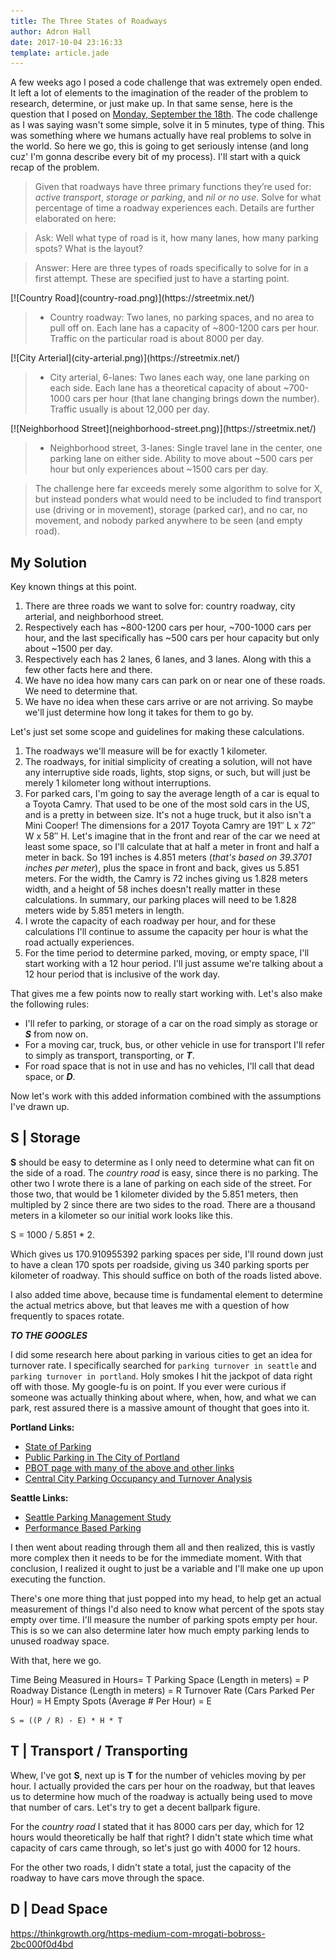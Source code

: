 ```yaml
---
title: The Three States of Roadways
author: Adron Hall
date: 2017-10-04 23:16:33
template: article.jade
---
```

A few weeks ago I posed a code challenge that was extremely open ended. It left a lot of elements to the imagination of the reader of the problem to research, determine, or just make up. In that same sense, here is the question that I posed on [Monday, September the 18th](/articles/thrashing-code-metal-monday-09-18-2017/). The code challenge as I was saying wasn't some simple, solve it in 5 minutes, type of thing. This was something where we humans actually have real problems to solve in the world. So here we go, this is going to get seriously intense (and long cuz' I'm gonna describe every bit of my process). I'll start with a quick recap of the problem.

> Given that roadways have three primary functions they’re used for: *active transport*, *storage or parking*, and *nil or no use*. Solve for what percentage of time a roadway experiences each. Details are further elaborated on here:

> Ask: Well what type of road is it, how many lanes, how many parking spots? What is the layout?

> Answer: Here are three types of roads specifically to solve for in a first attempt. These are specified just to have a starting point.

<div class="image float-right">
    [![Country Road](country-road.png)](https://streetmix.net/)
</div>

> * Country roadway: Two lanes, no parking spaces, and no area to pull off on. Each lane has a capacity of ~800-1200 cars per hour. Traffic on the particular road is about 8000 per day.

<div class="image float-right">
    [![City Arterial](city-arterial.png)](https://streetmix.net/)
</div>

> * City arterial, 6-lanes: Two lanes each way, one lane parking on each side. Each lane has a theoretical capacity of about ~700-1000 cars per hour (that lane changing brings down the number). Traffic usually is about 12,000 per day.

<div class="image float-right">
    [![Neighborhood Street](neighborhood-street.png)](https://streetmix.net/)
</div>

> * Neighborhood street, 3-lanes: Single travel lane in the center, one parking lane on either side. Ability to move about ~500 cars per hour but only experiences about ~1500 cars per day.

> The challenge here far exceeds merely some algorithm to solve for X, but instead ponders what would need to be included to find transport use (driving or in movement), storage (parked car), and no car, no movement, and nobody parked anywhere to be seen (and empty road).

<span class="more"></span>

## My Solution

Key known things at this point.

1. There are three roads we want to solve for: country roadway, city arterial, and neighborhood street.
2. Respectively each has ~800-1200 cars per hour, ~700-1000 cars per hour, and the last specifically has ~500 cars per hour capacity but only about ~1500 per day.
3. Respectively each has 2 lanes, 6 lanes, and 3 lanes. Along with this a few other facts here and there.
4. We have no idea how many cars can park on or near one of these roads. We need to determine that.
5. We have no idea when these cars arrive or are not arriving. So maybe we'll just determine how long it takes for them to go by.

Let's just set some scope and guidelines for making these calculations.

1. The roadways we'll measure will be for exactly 1 kilometer.
2. The roadways, for initial simplicity of creating a solution, will not have any interruptive side roads, lights, stop signs, or such, but will just be merely 1 kilometer long without interruptions.
3. For parked cars, I'm going to say the average length of a car is equal to a Toyota Camry. That used to be one of the most sold cars in the US, and is a pretty in between size. It's not a huge truck, but it also isn't a Mini Cooper! The dimensions for a 2017 Toyota Camry are 191″ L x 72″ W x 58″ H. Let's imagine that in the front and rear of the car we need at least some space, so I'll calculate that at half a meter in front and half a meter in back. So 191 inches is 4.851 meters (*that's based on 39.3701 inches per meter*), plus the space in front and back, gives us 5.851 meters. For the width, the Camry is 72 inches giving us 1.828 meters width, and a height of 58 inches doesn't really matter in these calculations. In summary, our parking places will need to be 1.828 meters wide by 5.851 meters in length.
4. I wrote the capacity of each roadway per hour, and for these calculations I'll continue to assume the capacity per hour is what the road actually experiences.
5. For the time period to determine parked, moving, or empty space, I'll start working with a 12 hour period. I'll just assume we're talking about a 12 hour period that is inclusive of the work day.

That gives me a few points now to really start working with. Let's also make the following rules:

* I'll refer to parking, or storage of a car on the road simply as storage or ***S*** from now on.
* For a moving car, truck, bus, or other vehicle in use for transport I'll refer to simply as transport, transporting, or ***T***.
* For road space that is not in use and has no vehicles, I'll call that dead space, or ***D***.

Now let's work with this added information combined with the assumptions I've drawn up.

## S | Storage

**S** should be easy to determine as I only need to determine what can fit on the side of a road. The *country road* is easy, since there is no parking. The other two I wrote there is a lane of parking on each side of the street. For those two, that would be 1 kilometer divided by the 5.851 meters, then multipled by 2 since there are two sides to the road. There are a thousand meters in a kilometer so our initial work looks like this.

S = 1000 / 5.851 * 2.

Which gives us 170.910955392 parking spaces per side, I'll round down just to have a clean 170 spots per roadside, giving us 340 parking sports per kilometer of roadway. This should suffice on both of the roads listed above.

I also added time above, because time is fundamental element to determine the actual metrics above, but that leaves me with a question of how frequently to spaces rotate.

***TO THE GOOGLES***

I did some research here about parking in various cities to get an idea for turnover rate. I specifically searched for `parking turnover in seattle` and `parking turnover in portland`. Holy smokes I hit the jackpot of data right off with those. My google-fu is on point. If you ever were curious if someone was actually thinking about where, when, how, and what we can park, rest assured there is a massive amount of thought that goes into it.

**Portland Links:**

* [State of Parking](https://www.portlandoregon.gov/transportation/article/554181)
* [Public Parking in The City of Portland](https://www.portlandoregon.gov/transportation/article/547703)
* [PBOT page with many of the above and other links](https://www.portlandoregon.gov/transportation/68834)
* [Central City Parking Occupancy and Turnover Analysis](https://www.portlandoregon.gov/transportation/article/547325)

**Seattle Links:**

* [Seattle Parking Management Study](http://www.seattle.gov/transportation/pdf/SeattleParkingStudyFinalReport.pdf)
* [Performance Based Parking](https://www.seattle.gov/transportation/parking/docs/SDOT_PbPP_FinRpt.pdf)

I then went about reading through them all and then realized, this is vastly more complex then it needs to be for the immediate moment. With that conclusion, I realized it ought to just be a variable and I'll make one up upon executing the function.

There's one more thing that just popped into my head, to help get an actual measurement of things I'd also need to know what percent of the spots stay empty over time. I'll measure the number of parking spots empty per hour. This is so we can also determine later how much empty parking lends to unused roadway space.

With that, here we go.

Time Being Measured in Hours= T
Parking Space (Length in meters) = P
Roadway Distance (Length in meters) = R
Turnover Rate (Cars Parked Per Hour) = H
Empty Spots (Average # Per Hour) = E

```
S = ((P / R) - E) * H * T
```

## T | Transport / Transporting

Whew, I've got **S**, next up is **T** for the number of vehicles moving by per hour. I actually provided the cars per hour on the roadway, but that leaves us to determine how much of the roadway is actually being used to move that number of cars. Let's try to get a decent ballpark figure.

For the *country road* I stated that it has 8000 cars per day, which for 12 hours would theoretically be half that right? I didn't state which time what capacity of cars came through, so let's just go with 4000 for 12 hours.

For the other two roads, I didn't state a total, just the capacity of the roadway to have cars move through the space.

## D | Dead Space



https://thinkgrowth.org/https-medium-com-mrogati-bobross-2bc000f0d4bd
